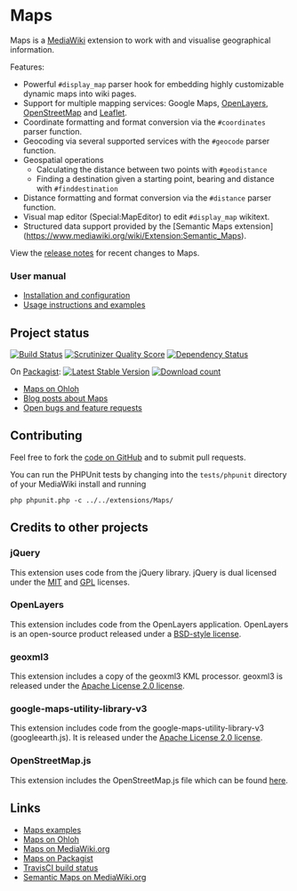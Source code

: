 # Maps

Maps is a [MediaWiki](https://www.mediawiki.org) extension to work with and visualise geographical
information.

Features:

* Powerful `#display_map` parser hook for embedding highly customizable dynamic maps into wiki pages.
* Support for multiple mapping services: Google Maps, [OpenLayers](http://www.openlayers.org/),
[OpenStreetMap](www.openstreetmap.org/) and [Leaflet](http://leafletjs.com/).
* Coordinate formatting and format conversion via the `#coordinates` parser function.
* Geocoding via several supported services with the `#geocode` parser function.
* Geospatial operations
    * Calculating the distance between two points with `#geodistance`
    * Finding a destination given a starting point, bearing and distance with `#finddestination`
* Distance formatting and format conversion via the `#distance` parser function.
* Visual map editor (Special:MapEditor) to edit `#display_map` wikitext.
* Structured data support provided by the [Semantic Maps extension]
(https://www.mediawiki.org/wiki/Extension:Semantic_Maps).

View the [release notes](docs/RELEASE-NOTES.md) for recent changes to Maps.

### User manual

* [Installation and configuration](docs/INSTALL.md)
* [Usage instructions and examples](https://semantic-mediawiki.org/wiki/Maps)

## Project status

[![Build Status](https://secure.travis-ci.org/JeroenDeDauw/Maps.png?branch=master)](http://travis-ci.org/JeroenDeDauw/Maps)
[![Scrutinizer Quality Score](https://scrutinizer-ci.com/g/JeroenDeDauw/Maps/badges/quality-score.png?s=3881a27e63cb64e7511d766bfec2e2db5d39bec3)](https://scrutinizer-ci.com/g/JeroenDeDauw/Maps/)
[![Dependency Status](https://www.versioneye.com/php/mediawiki:maps/dev-master/badge.png)](https://www.versioneye.com/php/mediawiki:maps/dev-master)

On [Packagist](https://packagist.org/packages/mediawiki/maps):
[![Latest Stable Version](https://poser.pugx.org/mediawiki/maps/version.png)](https://packagist.org/packages/mediawiki/maps)
[![Download count](https://poser.pugx.org/mediawiki/maps/d/total.png)](https://packagist.org/packages/mediawiki/maps)

* [Maps on Ohloh](https://www.ohloh.net/p/maps/)
* [Blog posts about Maps](http://www.bn2vs.com/blog/tag/maps)
* [Open bugs and feature requests](https://github.com/JeroenDeDauw/Maps/issues)

## Contributing

Feel free to fork the [code on GitHub](https://github.com/JeroenDeDauw/Maps) and to submit pull
requests.

You can run the PHPUnit tests by changing into the `tests/phpunit` directory of your MediaWiki
install and running

    php phpunit.php -c ../../extensions/Maps/

## Credits to other projects

### jQuery

This extension uses code from the jQuery library.
jQuery is dual licensed under the
[MIT](http://www.opensource.org/licenses/mit-license.php)
and
[GPL](http://www.opensource.org/licenses/gpl-license.php)
licenses.

### OpenLayers

This extension includes code from the OpenLayers application.
OpenLayers is an open-source product released under a
[BSD-style license](http://svn.openlayers.org/trunk/openlayers/license.txt).

### geoxml3

This extension includes a copy of the geoxml3 KML processor.
geoxml3 is released under the
[Apache License 2.0 license](http://www.apache.org/licenses/LICENSE-2.0).

### google-maps-utility-library-v3

This extension includes code from the google-maps-utility-library-v3 (googleearth.js).
It is released under the
[Apache License 2.0 license](http://www.apache.org/licenses/LICENSE-2.0).

### OpenStreetMap.js

This extension includes the OpenStreetMap.js file which can be found
[here](http://www.openstreetmap.org/openlayers/OpenStreetMap.js).

## Links

* [Maps examples](https://semantic-mediawiki.org/wiki/Maps_examples)
* [Maps on Ohloh](https://www.ohloh.net/p/maps)
* [Maps on MediaWiki.org](https://www.mediawiki.org/wiki/Extension:Maps)
* [Maps on Packagist](https://packagist.org/packages/mediawiki/maps)
* [TravisCI build status](https://travis-ci.org/JeroenDeDauw/Maps)
* [Semantic Maps on MediaWiki.org](https://www.mediawiki.org/wiki/Extension:Semantic_Maps)
